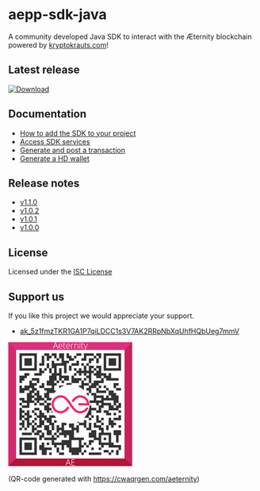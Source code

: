 # aepp-sdk-java
A community developed Java SDK to interact with the Æternity blockchain powered by [kryptokrauts.com](https://kryptokrauts.com)!

## Latest release
 [ ![Download](https://api.bintray.com/packages/kryptokrauts/maven/aepp-sdk-java/images/download.svg) ](https://bintray.com/kryptokrauts/maven/aepp-sdk-java/_latestVersion)

## Documentation

- [How to add the SDK to your project](wiki#how-to-add-the-sdk-to-your-project)
- [Access SDK services](wiki/Documentation#access-sdk-services)
- [Generate and post a transaction](wiki/Documentation#generate-and-post-a-transaction)
- [Generate a HD wallet](wiki/Documentation#generate-a-hd-wallet)

## Release notes

- [v1.1.0](docs/release-notes/RELEASE-NOTES-1.1.0.md)
- [v1.0.2](docs/release-notes/RELEASE-NOTES-1.0.2.md)
- [v1.0.1](docs/release-notes/RELEASE-NOTES-1.0.1.md)
- [v1.0.0](docs/release-notes/RELEASE-NOTES-1.0.0.md)

## License

Licensed under the [ISC License](LICENSE)

## Support us

If you like this project we would appreciate your support.

- [ak_5z1fmzTKR1GA1P7qiLDCC1s3V7AK2RRpNbXqUhfHQbUeg7mmV](https://explorer.aepps.com/#/account/ak_5z1fmzTKR1GA1P7qiLDCC1s3V7AK2RRpNbXqUhfHQbUeg7mmV)

![ak_5z1fmzTKR1GA1P7qiLDCC1s3V7AK2RRpNbXqUhfHQbUeg7mmV](donations.png)

(QR-code generated with https://cwaqrgen.com/aeternity)